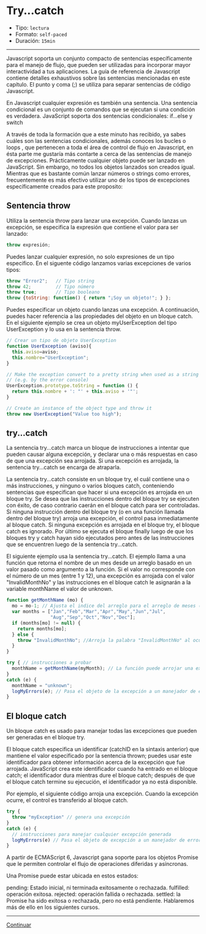 # Try...catch

* Tipo: `lectura`
* Formato: `self-paced`
* Duración: `15min`

***

Javascript soporta un conjunto compacto de sentencias específicamente para el
manejo de flujo, que pueden ser utilizadas para incorporar mayor interactividad
a tus aplicaciones.
La guía de referencia de Javascript contiene detalles exhaustivos sobre las
sentencias mencionadas en este capítulo. El punto y coma (;) se utiliza para
separar sentencias de código Javascript.

En Javascript cualquier expresión es también una sentencia.
Una sentencia condicional es un conjunto de comandos que se ejecutan si una
condición es verdadera. JavaScript soporta dos sentencias condicionales:
if...else y switch

A través de toda la formación que a este minuto has recibido, ya sabes cuáles
son las sentencias condicionales, además conoces los bucles o loops , que
pertenecen a toda el área de control de flujo en Javascript, en ésta parte me
gustaría más contarte a cerca de las sentencias de manejo de excepciones.
Prácticamente cualquier objeto puede ser lanzado en JavaScript. Sin embargo,
no todos los objetos lanzados son creados igual. Mientras que es bastante común
lanzar números o strings como errores, frecuentemente es más efectivo utilizar
uno de los tipos de excepciones específicamente creados para este proposito:

## Sentencia throw

Utiliza la sentencia throw  para lanzar una excepción. Cuando lanzas un
excepción, se especifica la expresión que contiene el valor para ser lanzado:

```javascript
throw expresión;
```

Puedes lanzar cualquier expresión, no solo expresiones de un tipo especifico. En
el siguente código lanzamos varias excepciones de varios tipos:

```javascript
throw "Error2";   // Tipo string
throw 42;         // Tipo número
throw true;       // Tipo booleano
throw {toString: function() { return "¡Soy un objeto!"; } };
```

Puedes especificar un objeto cuando lanzas una excepción. A continuación, puedes
hacer referencia a las propiedades del objeto en un bloque catch. En el
siguiente ejemplo se crea un objeto myUserException del tipo UserException y lo
usa en la sentencia throw.

```javascript
// Crear un tipo de objeto UserException
function UserException (aviso){
  this.aviso=aviso;
  this.nombre="UserException";
}

// Make the exception convert to a pretty string when used as a string
// (e.g. by the error console)
UserException.prototype.toString = function () {
  return this.nombre + ': "' + this.aviso + '"';
}

// Create an instance of the object type and throw it
throw new UserException("Value too high");
```

## try...catch

La sentencia try...catch marca un bloque de instrucciones a intentar que pueden
causar alguna excepción, y declarar una o más respuestas en caso de que una
excepción sea arrojada. Si una excepción es arrojada, la sentencia try...catch
se encarga de atraparla.

La sentencia try...catch consiste en un bloque try, el cuál contiene una o más
instrucciones, y ninguno o varios bloques catch, conteniendo sentencias que
especifican que hacer si una excepción es arrojada en un bloque try. Se desea
que las instrucciones dentro del bloque try se ejecuten con éxito, de caso
contrario caerán en el bloque catch para ser controladas. Si ninguna instrucción
dentro del bloque try (o en una función llamada dentro del bloque try) arroja
una excepción, el control pasa inmediatamente al bloque catch. Si ninguna
excepción es arrojada en el bloque try, el bloque catch es ignorado. Por último
se ejecuta el bloque finally luego de que los bloques try y catch hayan sido
ejecutados pero antes de las instrucciones que se encuentren luego de la
sentencia try...catch.

El siguiente ejemplo usa la sentencia try...catch. El ejemplo llama a una
función que retorna el nombre de un mes desde un arreglo basado en un valor
pasado como argumento a la función. Si el valor no corresponde con el número de
un mes (entre 1 y 12), una excepción es arrojada con el valor "InvalidMonthNo"
y las instrucciones en el bloque catch le asignarán a la variable monthName el
valor de unknown.

```javascript
function getMonthName (mo) {
  mo = mo-1; // Ajusta el indice del arreglo para el arreglo de meses (1=Jan, 12=Dec)
  var months = ["Jan","Feb","Mar","Apr","May","Jun","Jul",
                "Aug","Sep","Oct","Nov","Dec"];
  if (months[mo] != null) {
    return months[mo];
  } else {
    throw "InvalidMonthNo"; //Arroja la palabra "InvalidMonthNo" al ocurrir una excepción
  }
}

try { // instrucciones a probar
  monthName = getMonthName(myMonth); // La función puede arrojar una excepción
}
catch (e) {
  monthName = "unknown";
  logMyErrors(e); // Pasa el objeto de la excepción a un manejador de errores
}
```

## El bloque catch

Un bloque catch es usado para manejar todas las excepciones que pueden ser
generadas en el bloque try.

El bloque catch especifica un identificar (catchID en la sintaxis anterior) que
mantiene el valor especificado por la sentencia thrown; puedes usar este
identificador para obtener información acerca de la excepción que fue arrojada.
JavaScript crea este identificador cuando ha entrado en el bloque catch; el
identificador dura mientras dure el bloque catch; después de que el bloque catch
termine su ejecución, el identificador ya no está disponible.

Por ejemplo, el siguiente código arroja una excepción. Cuando la excepción
ocurre, el control es transferido al bloque catch.

```javascript
try {
  throw "myException" // genera una excepción
}
catch (e) {
  // instrucciones para manejar cualquier excepción generada
  logMyErrors(e) // Pasa el objeto de excepción a un manejador de errores
}
```

A partir de ECMAScript 6, Javascript gana soporte para los objetos Promise que
le permiten controlar el flujo de operaciones diferidas y asíncronas.

Una Promise puede estar ubicada en estos estados:

pending: Estado inicial, ni terminada exitosamente o rechazada.
fulfilled: operación exitosa.
rejected: operación fallida o rechazada.
settled: la Promise ha sido exitosa o rechazada, pero no está pendiente.
Hablaremos más de ello en los siguientes cursos.

***

[Continuar](../08-dom/00-dom-traversing.md)
